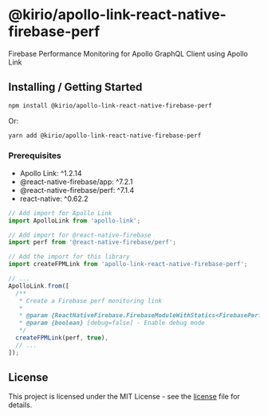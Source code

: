 # @kirio/apollo-link-react-native-firebase-perf

Firebase Performance Monitoring for Apollo GraphQL Client using Apollo Link

## Installing / Getting Started

```sh
npm install @kirio/apollo-link-react-native-firebase-perf
```

Or:

```sh
yarn add @kirio/apollo-link-react-native-firebase-perf
```

### Prerequisites

* Apollo Link: ^1.2.14
* @react-native-firebase/app: ^7.2.1
* @react-native-firebase/perf: ^7.1.4
* react-native: ^0.62.2

```ts
// Add import for Apollo Link
import ApolloLink from 'apollo-link';

// Add import for @react-native-firebase
import perf from '@react-native-firebase/perf';

// Add the import for this library
import createFPMLink from 'apollo-link-react-native-firebase-perf';

// ...
ApolloLink.from([
  /**
   * Create a Firebase perf monitoring link
   *
   * @param {ReactNativeFirebase.FirebaseModuleWithStatics<FirebasePerformanceTypes.Module, FirebasePerformanceTypes.Statics>} perf - React Native Firebase Performance module
   * @param {boolean} [debug=false] - Enable debug mode
   */
  createFPMLink(perf, true),
  // ...
]);
```

## License

This project is licensed under the MIT License - see the
[license](https://github.com/KirioXX/apollo-link-react-native-firebase-perf/blob/master/LICENSE) file for details.
